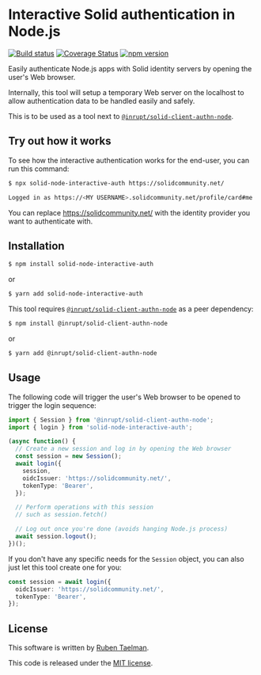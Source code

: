 # Interactive Solid authentication in Node.js

[![Build status](https://github.com/rubensworks/solid-node-interactive-auth.js/workflows/CI/badge.svg)](https://github.com/rubensworks/solid-node-interactive-auth.js/actions?query=workflow%3ACI)
[![Coverage Status](https://coveralls.io/repos/github/rubensworks/solid-node-interactive-auth.js/badge.svg?branch=master)](https://coveralls.io/github/rubensworks/solid-node-interactive-auth.js?branch=master)
[![npm version](https://badge.fury.io/js/solid-node-interactive-auth.svg)](https://www.npmjs.com/package/solid-node-interactive-auth)

Easily authenticate Node.js apps with Solid identity servers by opening the user's Web browser.

Internally, this tool will setup a temporary Web server on the localhost
to allow authentication data to be handled easily and safely.

This is to be used as a tool next to [`@inrupt/solid-client-authn-node`](https://www.npmjs.com/package/@inrupt/solid-client-authn-node).

## Try out how it works

To see how the interactive authentication works for the end-user,
you can run this command:

```bash
$ npx solid-node-interactive-auth https://solidcommunity.net/

Logged in as https://<MY USERNAME>.solidcommunity.net/profile/card#me
```

You can replace https://solidcommunity.net/ with the identity provider you want to authenticate with.

## Installation

```bash
$ npm install solid-node-interactive-auth
```
or
```bash
$ yarn add solid-node-interactive-auth
```

This tool requires [`@inrupt/solid-client-authn-node`](https://www.npmjs.com/package/@inrupt/solid-client-authn-node) as a peer dependency:

```bash
$ npm install @inrupt/solid-client-authn-node
```
or
```bash
$ yarn add @inrupt/solid-client-authn-node
```

## Usage

The following code will trigger the user's Web browser to be opened to trigger the login sequence:
```typescript
import { Session } from '@inrupt/solid-client-authn-node';
import { login } from 'solid-node-interactive-auth';

(async function() {
  // Create a new session and log in by opening the Web browser
  const session = new Session();
  await login({
    session,
    oidcIssuer: 'https://solidcommunity.net/',
    tokenType: 'Bearer',
  });

  // Perform operations with this session
  // such as session.fetch()

  // Log out once you're done (avoids hanging Node.js process)
  await session.logout();
})();
```

If you don't have any specific needs for the `Session` object,
you can also just let this tool create one for you:
```typescript
const session = await login({
  oidcIssuer: 'https://solidcommunity.net/',
  tokenType: 'Bearer',
});
```

## License
This software is written by [Ruben Taelman](http://rubensworks.net/).

This code is released under the [MIT license](http://opensource.org/licenses/MIT).

